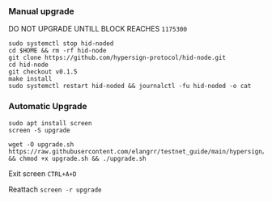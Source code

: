 ### Manual upgrade 

DO NOT UPGRADE UNTILL BLOCK REACHES `1175300`
```
sudo systemctl stop hid-noded
cd $HOME && rm -rf hid-node
git clone https://github.com/hypersign-protocol/hid-node.git
cd hid-node
git checkout v0.1.5
make install
sudo systemctl restart hid-noded && journalctl -fu hid-noded -o cat
```


### Automatic Upgrade 
```
sudo apt install screen
screen -S upgrade
```

```
wget -O upgrade.sh https://raw.githubusercontent.com/elangrr/testnet_guide/main/hypersign/upgrade/1175300/upgrade.sh && chmod +x upgrade.sh && ./upgrade.sh
```

Exit screen `CTRL+A+D`

Reattach `screen -r upgrade`
